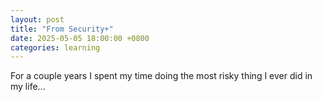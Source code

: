 ```yaml
---
layout: post
title: "From Security+"
date: 2025-05-05 18:00:00 +0800
categories: learning
---
```


For a couple years I spent my time doing the most risky thing I ever did in my life...

